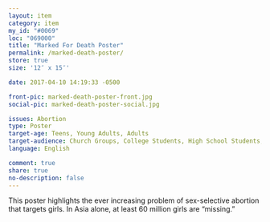 ```yaml
---
layout: item
category: item
my_id: "#0069"
loc: "069000"
title: "Marked For Death Poster"
permalink: /marked-death-poster/
store: true
size: '12″ x 15″'

date: 2017-04-10 14:19:33 -0500

front-pic: marked-death-poster-front.jpg
social-pic: marked-death-poster-social.jpg

issues: Abortion
type: Poster
target-age: Teens, Young Adults, Adults
target-audience: Church Groups, College Students, High School Students, Sidewalk Counselors
language: English

comment: true
share: true
no-description: false
---
```

This poster highlights the ever increasing problem of sex-selective abortion that targets girls. In Asia alone, at least 60 million girls are “missing.”